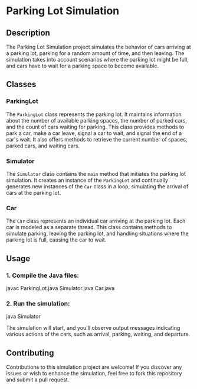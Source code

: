 # Parking Lot Simulation

## Description

The Parking Lot Simulation project simulates the behavior of cars arriving at a parking lot, parking for a random amount of time, and then leaving. The simulation takes into account scenarios where the parking lot might be full, and cars have to wait for a parking space to become available.

## Classes

### ParkingLot

The `ParkingLot` class represents the parking lot. It maintains information about the number of available parking spaces, the number of parked cars, and the count of cars waiting for parking. This class provides methods to park a car, make a car leave, signal a car to wait, and signal the end of a car's wait. It also offers methods to retrieve the current number of spaces, parked cars, and waiting cars.

### Simulator

The `Simulator` class contains the `main` method that initiates the parking lot simulation. It creates an instance of the `ParkingLot` and continually generates new instances of the `Car` class in a loop, simulating the arrival of cars at the parking lot.

### Car

The `Car` class represents an individual car arriving at the parking lot. Each car is modeled as a separate thread. This class contains methods to simulate parking, leaving the parking lot, and handling situations where the parking lot is full, causing the car to wait.

## Usage

### 1. Compile the Java files:
javac ParkingLot.java Simulator.java Car.java

### 2. Run the simulation:
java Simulator

The simulation will start, and you'll observe output messages indicating various actions of the cars, such as arrival, parking, waiting, and departure.

## Contributing

Contributions to this simulation project are welcome! If you discover any issues or wish to enhance the simulation, feel free to fork this repository and submit a pull request.








